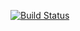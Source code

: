 [![Build Status](https://travis-ci.org/Wizyma/express-routes-manager.svg?branch=master)](https://travis-ci.org/Wizyma/express-routes-manager)